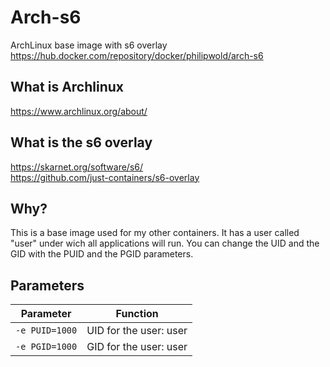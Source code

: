 # Arch-s6
ArchLinux base image with s6 overlay
<https://hub.docker.com/repository/docker/philipwold/arch-s6>

## What is Archlinux
<https://www.archlinux.org/about/>

## What is the s6 overlay
<https://skarnet.org/software/s6/>  
<https://github.com/just-containers/s6-overlay>

## Why?
This is a base image used for my other containers. It has a user called "user" under wich all applications will run. You can change the UID and the GID with the PUID and the PGID parameters.

## Parameters
| Parameter | Function |
| :----: | --- |
| `-e PUID=1000` | UID for the user: user |
| `-e PGID=1000` | GID for the user: user |

